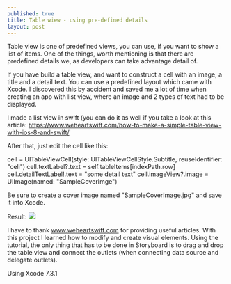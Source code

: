 ```yaml
---
published: true
title: Table wiew - using pre-defined details
layout: post
---
```

Table view is one of predefined views, you can use, if you want to show a list of items. One of the things, worth mentioning is that there are predefined details we, as developers can take advantage detail of.

If you have build a table view, and want to construct a cell with an image, a title and a detail text. You can use a predefined layout which came with Xcode. I discovered this by accident and saved me a lot of time when creating an app with list view, where an image and 2 types of text had to be displayed.


I made a list view in swift (you can do it as well if you take a look at this article: https://www.weheartswift.com/how-to-make-a-simple-table-view-with-ios-8-and-swift/

After that, just edit the cell like this:

cell = UITableViewCell(style: UITableViewCellStyle.Subtitle, reuseIdentifier: "cell")
        cell.textLabel?.text = self.tableItems[indexPath.row]
        cell.detailTextLabel!.text = "some detail text"
        cell.imageView?.image = UIImage(named: "SampleCoverImge")

 
Be sure to create a cover image named "SampleCoverImage.jpg" and save it into Xcode.

Result:
![](https://dl.dropboxusercontent.com/s/l8waljgs6ne3oyz/Screen%20Shot%202016-05-31%20at%2011.13.08.png)

I have to thank www.weheartswift.com for providing useful articles.
With this project I learned  how to modify and create visual elements. Using the tutorial, the only thing that has to be done in Storyboard is to drag and drop the table view and connect the outlets (when connecting data source and delegate outlets).

Using Xcode 7.3.1